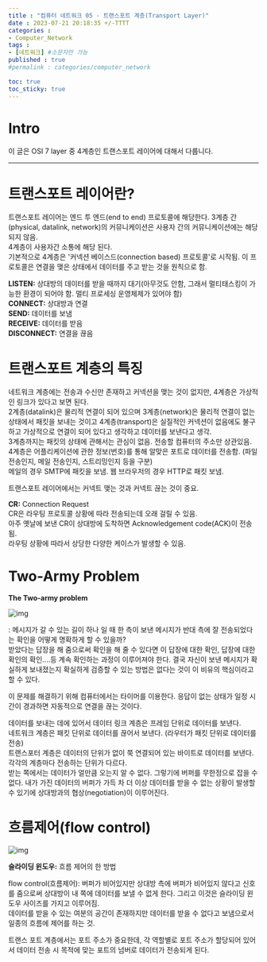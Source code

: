 ```yaml
---
title : "컴퓨터 네트워크 05 - 트랜스포트 계층(Transport Layer)"
date : 2023-07-21 20:18:35 +/-TTTT
categories : 
- Computer_Network
tags : 
- [네트워크] #소문자만 가능
published : true
#permalink : categories/computer_network

toc: true
toc_sticky: true
---
```


# Intro   

이 글은 OSI 7 layer 중 4계층인 트랜스포트 레이어에 대해서 다룹니다. 

---
# 트랜스포트 레이어란?   

트랜스포트 레이어는 엔드 투 엔드(end to end) 프로토콜에 해당한다. 3계층 간(physical, datalink, network)의 커뮤니케이션은 사용자 간의 커뮤니케이션에는 해당 되지 않음.    
4계층이 사용자간 소통에 해당 된다.   
기본적으로 4계층은 '커넥션 베이스드(connection based) 프로토콜'로 시작됨. 이 프로토콜은 연결을 맺은 상태에서 데이터를 주고 받는 것을 원칙으로 함.   

**LISTEN:** 상대방의 데이터를 받을 때까지 대기(아무것도 안함, 그래서 멀티태스킹이 가능한 환경이 되어야 함. 멀티 프로세싱 운영체제가 있어야 함)   
**CONNECT:** 상대방과 연결   
**SEND:** 데이터를 보냄   
**RECEIVE:** 데이터를 받음   
**DISCONNECT:** 연결을 끊음   

# 트랜스포트 계층의 특징   
네트워크 계층에는 전송과 수신만 존재하고 커넥션을 맺는 것이 없지만, 4계층은 가상적인 링크가 있다고 보면 된다.    
2계층(datalink)은 물리적 연결이 되어 있으며 3계층(network)은 물리적 연결이 없는 상태에서 패킷을 보내는 것이고 4계층(transport)은 실질적인 커넥션이 없음에도 불구하고 가상적으로 연결이 되어 있다고 생각하고 데이터를 보낸다고 생각.   
3계층까지는 패킷의 상태에 관해서는 관심이 없음. 전송할 컴퓨터의 주소만 상관있음.   
4계층은 어플리케이션에 관한 정보(번호)를 통해 알맞은 포트로 데이터를 전송함. (파일 전송인지, 메일 전송인지, 스트리밍인지 등을 구분)   
메일의 경우 SMTP에 패킷을 보냄. 웹 브라우저의 경우 HTTP로 패킷 보냄.   

트랜스포트 레이어에서는 커넥트 맺는 것과 커넥트 끊는 것이 중요.    

**CR:** Connection Request    
CR은 라우팅 프로토콜 상황에 따라 전송되는데 오래 걸릴 수 있음.   
아주 옛날에 보낸 CR이 상대방에 도착하면 Acknowledgement code(ACK)이 전송됨.   
라우팅 상황에 따라서 상당한 다양한 케이스가 발생할 수 있음.   

# Two-Army Problem   

**The Two-army problem**    

![img](https://i.stack.imgur.com/hzUyY.png)   

: 메시지가 갈 수 있는 길이 하나 일 때 한 측이 보낸 메시지가 반대 측에 잘 전송되었다는 확인을 어떻게 명확하게 할 수 있을까?   
받았다는 답장을 해 줌으로써 확인을 해 줄 수 있다면 이 답장에 대한 확인, 답장에 대한 확인의 확인....등 계속 확인하는 과정이 이루어져야 한다. 결국 자신이 보낸 메시지가 확실하게 보내졌는지 확실하게 검증할 수 있는 방법은 없다는 것이 이 비유의 핵심이라고 할 수 있다.   

이 문제를 해결하기 위해 컴퓨터에서는 타이머를 이용한다. 응답이 없는 상태가 일정 시간이 경과하면 자동적으로 연결을 끊는 것이다.    

데이터를 보내는 데에 있어서 데이터 링크 계층은 프레임 단위로 데이터를 보낸다.    
네트워크 계층은 패킷 단위로 데이터를 끊어서 보낸다. (라우터가 패킷 단위로 데이터를 전송)   
트랜스포터 계층은 데이터의 단위가 없이 쭉 연결되어 있는 바이트로 데이터를 보낸다.    
각각의 계층마다 전송하는 단위가 다르다.   
받는 쪽에서는 데이터가 얼만큼 오는지 알 수 없다. 그렇기에 버퍼를 무한정으로 잡을 수 없다. 내가 가진 데이터의 버퍼가 가득 차 더 이상 데이터를 받을 수 없는 상황이 발생할 수 있기에 상대방과의 협상(negotiation)이 이루어진다.     

# 흐름제어(flow control)   

![img](https://blog.kakaocdn.net/dn/dDRBQ7/btqB2uLYS0l/CnkkISWdXqXGEK9CKhteW1/img.png)   

**슬라이딩 윈도우:** 흐름 제어의 한 방법

flow control(흐름제어): 버퍼가 비어있지만 상대방 측에 버퍼가 비어있지 않다고 신호를 줌으로써 상대방이 내 쪽에 데이터를 보낼 수 없게 한다. 그리고 이것은 슬라이딩 윈도우 사이즈를 가지고 이루어짐.     
데이터를 받을 수 있는 여분의 공간이 존재하지만 데이터를 받을 수 없다고 보냄으로서 일종의 흐름에 제어를 하는 것.    

트랜스 포트 계층에서는 포트 주소가 중요한데, 각 역할별로 포트 주소가 할당되어 있어서 데이터 전송 시 목적에 맞는 포트의 넘버로 데이터가 전송되게 된다.    
